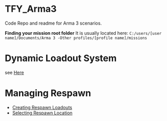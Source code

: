 # TFY_Arma3
Code Repo and readme for Arma 3 scenarios.

**Finding your mission root folder**
It is usually located here: `C:/users/[user name]/Documents/Arma 3 -Other profiles/[profile name]/missions`

# Dynamic Loadout System
see [Here](https://github.com/zeiktuvai/TFY_DLS_Arma3)

# Managing Respawn
- [Creating Respawn Loadouts](/docs/respawn/Respawn_Loadouts.md)
- [Selecting Respawn Location](/docs/respawn/Select_Respawn_pos.md)